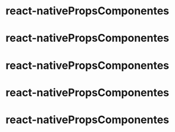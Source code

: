 # react-nativePropsComponentes
# react-nativePropsComponentes
# react-nativePropsComponentes
# react-nativePropsComponentes
# react-nativePropsComponentes
